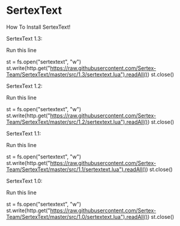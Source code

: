 SertexText
==========

How To Install SertexText!

SertexText 1.3:

Run this line

st = fs.open("sertextext", "w") st.write(http.get("https://raw.githubusercontent.com/Sertex-Team/SertexText/master/src/1.3/sertextext.lua").readAll()) st.close()


SertexText 1.2:

Run this line

st = fs.open("sertextext", "w") st.write(http.get("https://raw.githubusercontent.com/Sertex-Team/SertexText/master/src/1.2/sertextext.lua").readAll()) st.close()


SertexText 1.1:

Run this line

st = fs.open("sertextext", "w") st.write(http.get("https://raw.githubusercontent.com/Sertex-Team/SertexText/master/src/1.1/sertextext.lua").readAll()) st.close()



SertexText 1.0:

Run this line

st = fs.open("sertextext", "w") st.write(http.get("https://raw.githubusercontent.com/Sertex-Team/SertexText/master/src/1.0/sertextext.lua").readAll()) st.close()
